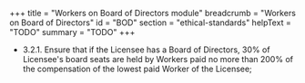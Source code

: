 +++
title = "Workers on Board of Directors module"
breadcrumb = "Workers on Board of Directors"
id = "BOD"
section = "ethical-standards"
helpText = "TODO"
summary = "TODO"
+++

- 3.2.1. Ensure that if the Licensee has a Board of Directors, 30% of Licensee's board seats are held by Workers paid no more than 200% of the compensation of the lowest paid Worker of the Licensee;

